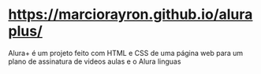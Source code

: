 # https://marciorayron.github.io/aluraplus/
Alura+ é um projeto feito com HTML e CSS de uma página web para um plano de assinatura de videos aulas e o Alura linguas
